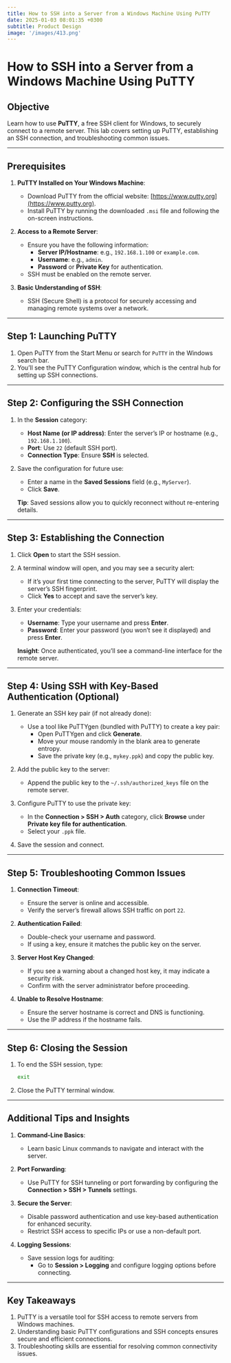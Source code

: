 ```yaml
---
title: How to SSH into a Server from a Windows Machine Using PuTTY
date: 2025-01-03 08:01:35 +0300
subtitle: Product Design
image: '/images/413.png'
---
```

# How to SSH into a Server from a Windows Machine Using PuTTY

## **Objective**
Learn how to use **PuTTY**, a free SSH client for Windows, to securely connect to a remote server. This lab covers setting up PuTTY, establishing an SSH connection, and troubleshooting common issues.

---

## **Prerequisites**
1. **PuTTY Installed on Your Windows Machine**:
   - Download PuTTY from the official website: [https://www.putty.org](https://www.putty.org).
   - Install PuTTY by running the downloaded `.msi` file and following the on-screen instructions.

2. **Access to a Remote Server**:
   - Ensure you have the following information:
     - **Server IP/Hostname**: e.g., `192.168.1.100` or `example.com`.
     - **Username**: e.g., `admin`.
     - **Password** or **Private Key** for authentication.
   - SSH must be enabled on the remote server.

3. **Basic Understanding of SSH**:
   - SSH (Secure Shell) is a protocol for securely accessing and managing remote systems over a network.

---

## **Step 1: Launching PuTTY**
1. Open PuTTY from the Start Menu or search for `PuTTY` in the Windows search bar.
2. You’ll see the PuTTY Configuration window, which is the central hub for setting up SSH connections.

---

## **Step 2: Configuring the SSH Connection**
1. In the **Session** category:
   - **Host Name (or IP address)**: Enter the server’s IP or hostname (e.g., `192.168.1.100`).
   - **Port**: Use `22` (default SSH port).
   - **Connection Type**: Ensure **SSH** is selected.

2. Save the configuration for future use:
   - Enter a name in the **Saved Sessions** field (e.g., `MyServer`).
   - Click **Save**.

   **Tip**: Saved sessions allow you to quickly reconnect without re-entering details.

---

## **Step 3: Establishing the Connection**
1. Click **Open** to start the SSH session.
2. A terminal window will open, and you may see a security alert:
   - If it’s your first time connecting to the server, PuTTY will display the server’s SSH fingerprint.
   - Click **Yes** to accept and save the server’s key.

3. Enter your credentials:
   - **Username**: Type your username and press **Enter**.
   - **Password**: Enter your password (you won’t see it displayed) and press **Enter**.

   **Insight**: Once authenticated, you’ll see a command-line interface for the remote server.

---

## **Step 4: Using SSH with Key-Based Authentication (Optional)**
1. Generate an SSH key pair (if not already done):
   - Use a tool like PuTTYgen (bundled with PuTTY) to create a key pair:
     - Open PuTTYgen and click **Generate**.
     - Move your mouse randomly in the blank area to generate entropy.
     - Save the private key (e.g., `mykey.ppk`) and copy the public key.

2. Add the public key to the server:
   - Append the public key to the `~/.ssh/authorized_keys` file on the remote server.

3. Configure PuTTY to use the private key:
   - In the **Connection > SSH > Auth** category, click **Browse** under **Private key file for authentication**.
   - Select your `.ppk` file.

4. Save the session and connect.

---

## **Step 5: Troubleshooting Common Issues**
1. **Connection Timeout**:
   - Ensure the server is online and accessible.
   - Verify the server’s firewall allows SSH traffic on port `22`.

2. **Authentication Failed**:
   - Double-check your username and password.
   - If using a key, ensure it matches the public key on the server.

3. **Server Host Key Changed**:
   - If you see a warning about a changed host key, it may indicate a security risk.
   - Confirm with the server administrator before proceeding.

4. **Unable to Resolve Hostname**:
   - Ensure the server hostname is correct and DNS is functioning.
   - Use the IP address if the hostname fails.

---

## **Step 6: Closing the Session**
1. To end the SSH session, type:
   ```bash
   exit
   ```
2. Close the PuTTY terminal window.

---

## **Additional Tips and Insights**
1. **Command-Line Basics**:
   - Learn basic Linux commands to navigate and interact with the server.

2. **Port Forwarding**:
   - Use PuTTY for SSH tunneling or port forwarding by configuring the **Connection > SSH > Tunnels** settings.

3. **Secure the Server**:
   - Disable password authentication and use key-based authentication for enhanced security.
   - Restrict SSH access to specific IPs or use a non-default port.

4. **Logging Sessions**:
   - Save session logs for auditing:
     - Go to **Session > Logging** and configure logging options before connecting.

---

## **Key Takeaways**
1. PuTTY is a versatile tool for SSH access to remote servers from Windows machines.
2. Understanding basic PuTTY configurations and SSH concepts ensures secure and efficient connections.
3. Troubleshooting skills are essential for resolving common connectivity issues.
